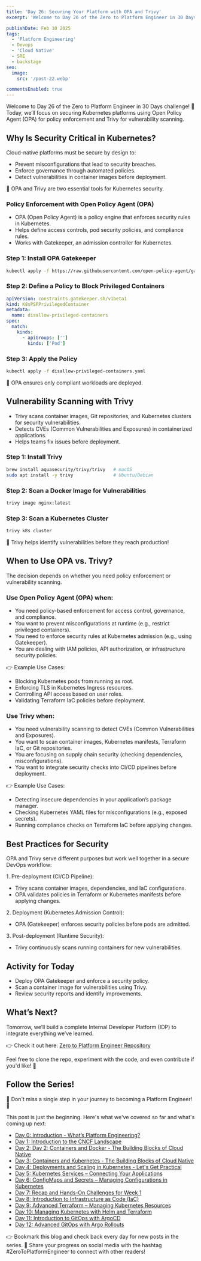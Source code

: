 ```yaml
---
title: 'Day 26: Securing Your Platform with OPA and Trivy'
excerpt: 'Welcome to Day 26 of the Zero to Platform Engineer in 30 Days challenge! 🚀 Today, we’ll focus on securing Kubernetes platforms using Open Policy Agent (OPA) for policy enforcement and Trivy for vulnerability scanning..'

publishDate: Feb 10 2025
tags:
  - 'Platform Engineering'
  - Devops
  - 'Cloud Native'
  - SRE
  - backstage
seo:
  image:
    src: '/post-22.webp'

commentsEnabled: true
---
```


Welcome to Day 26 of the Zero to Platform Engineer in 30 Days challenge! 🚀 Today, we’ll focus on securing Kubernetes platforms using Open Policy Agent (OPA) for policy enforcement and Trivy for vulnerability scanning.

## Why Is Security Critical in Kubernetes?

Cloud-native platforms must be secure by design to:

- Prevent misconfigurations that lead to security breaches.
- Enforce governance through automated policies.
- Detect vulnerabilities in container images before deployment.

📌 OPA and Trivy are two essential tools for Kubernetes security.

### Policy Enforcement with Open Policy Agent (OPA)

- OPA (Open Policy Agent) is a policy engine that enforces security rules in Kubernetes.
- Helps define access controls, pod security policies, and compliance rules.
- Works with Gatekeeper, an admission controller for Kubernetes.

### Step 1: Install OPA Gatekeeper

```bash
kubectl apply -f https://raw.githubusercontent.com/open-policy-agent/gatekeeper/master/deploy/gatekeeper.yaml
```

### Step 2: Define a Policy to Block Privileged Containers

```yaml
apiVersion: constraints.gatekeeper.sh/v1beta1
kind: K8sPSPPrivilegedContainer
metadata:
  name: disallow-privileged-containers
spec:
  match:
    kinds:
      - apiGroups: ['']
        kinds: ['Pod']
```

### Step 3: Apply the Policy

```bash
kubectl apply -f disallow-privileged-containers.yaml
```

📌 OPA ensures only compliant workloads are deployed.

## Vulnerability Scanning with Trivy

- Trivy scans container images, Git repositories, and Kubernetes clusters for security vulnerabilities.
- Detects CVEs (Common Vulnerabilities and Exposures) in containerized applications.
- Helps teams fix issues before deployment.

### Step 1: Install Trivy

```bash
brew install aquasecurity/trivy/trivy   # macOS
sudo apt install -y trivy               # Ubuntu/Debian
```

### Step 2: Scan a Docker Image for Vulnerabilities

```bash
trivy image nginx:latest
```

### Step 3: Scan a Kubernetes Cluster

```bash
trivy k8s cluster
```

📌 Trivy helps identify vulnerabilities before they reach production!

## When to Use OPA vs. Trivy?

The decision depends on whether you need policy enforcement or vulnerability scanning.

### Use Open Policy Agent (OPA) when:

- You need policy-based enforcement for access control, governance, and compliance.
- You want to prevent misconfigurations at runtime (e.g., restrict privileged containers).
- You need to enforce security rules at Kubernetes admission (e.g., using Gatekeeper).
- You are dealing with IAM policies, API authorization, or infrastructure security policies.

👉 Example Use Cases:

- Blocking Kubernetes pods from running as root.
- Enforcing TLS in Kubernetes Ingress resources.
- Controlling API access based on user roles.
- Validating Terraform IaC policies before deployment.

### Use Trivy when:

- You need vulnerability scanning to detect CVEs (Common Vulnerabilities and Exposures).
- You want to scan container images, Kubernetes manifests, Terraform IaC, or Git repositories.
- You are focusing on supply chain security (checking dependencies, misconfigurations).
- You want to integrate security checks into CI/CD pipelines before deployment.

👉 Example Use Cases:

- Detecting insecure dependencies in your application’s package manager.
- Checking Kubernetes YAML files for misconfigurations (e.g., exposed secrets).
- Running compliance checks on Terraform IaC before applying changes.

## Best Practices for Security

OPA and Trivy serve different purposes but work well together in a secure DevOps workflow:

1.️ Pre-deployment (CI/CD Pipeline):

- Trivy scans container images, dependencies, and IaC configurations.
- OPA validates policies in Terraform or Kubernetes manifests before applying changes.

2️. Deployment (Kubernetes Admission Control):

- OPA (Gatekeeper) enforces security policies before pods are admitted.

3️. Post-deployment (Runtime Security):

- Trivy continuously scans running containers for new vulnerabilities.

## Activity for Today

- Deploy OPA Gatekeeper and enforce a security policy.
- Scan a container image for vulnerabilities using Trivy.
- Review security reports and identify improvements.

## What’s Next?

Tomorrow, we’ll build a complete Internal Developer Platform (IDP) to integrate everything we’ve learned.

👉 Check it out here: [Zero to Platform Engineer Repository](https://github.com/parraletz/zero-to-platform-engineer)

Feel free to clone the repo, experiment with the code, and even contribute if you'd like! 🚀

## Follow the Series!

🎉 Don't miss a single step in your journey to becoming a Platform Engineer! 🎉

This post is just the beginning. Here's what we've covered so far and what's coming up next:

- [Day 0: Introduction - What’s Platform Engineering?](https://parraletz.space/blog/00-0-to-platform-eng-intro/)
- [Day 1: Introduction to the CNCF Landscape](https://parraletz.space/blog/01-0-to-platform-eng-day1/)
- [Day 2: Day 2: Containers and Docker - The Building Blocks of Cloud Native](https://parraletz.space/blog/02-0-to-platform-eng-day2/)
- [Day 3: Containers and Kubernetes - The Building Blocks of Cloud Native](https://parraletz.space/blog/03-0-to-platform-eng-day3/)
- [Day 4: Deployments and Scaling in Kubernetes - Let's Get Practical](https://parraletz.space/blog/03-0-to-platform-eng-day3/)
- [Day 5: Kubernetes Services – Connecting Your Applications](https://parraletz.space/blog/05-0-to-platform-eng-day5/)
- [Day 6: ConfigMaps and Secrets – Managing Configurations in Kubernetes](https://parraletz.space/blog/06-0-to-platform-eng-day6/)
- [Day 7: Recap and Hands-On Challenges for Week 1](https://parraletz.space/blog/07-0-to-platform-eng-day7/)
- [Day 8: Introduction to Infrastructure as Code (IaC)](https://parraletz.space/blog/08-0-to-platform-eng-day8/)
- [Day 9: Advanced Terraform – Managing Kubernetes Resources](https://parraletz.space/blog/09-0-to-platform-eng-day9/)
- [Day 10: Managing Kubernetes with Helm and Terraform](https://parraletz.space/blog/10-0-to-platform-eng-day10/)
- [Day 11: Introduction to GitOps with ArgoCD](https://parraletz.space/blog/11-0-to-platform-eng-day11/)
- [Day 12: Advanced GitOps with Argo Rollouts](https://parraletz.space/blog/12-0-to-platform-eng-day12/)

👉 Bookmark this blog and check back every day for new posts in the series.
📣 Share your progress on social media with the hashtag #ZeroToPlatformEngineer to connect with other readers!
